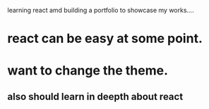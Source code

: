 learning react amd building a portfolio to showcase my works.... 


# react can be easy at some point.


# want to change the theme.
## also should learn in deepth about react